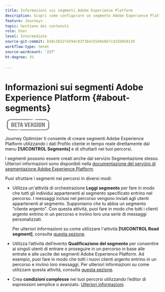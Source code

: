 ```yaml
---
title: Informazioni sui segmenti Adobe Experience Platform
description: Scopri come configurare un segmento Adobe Experience Platform
feature: Journeys
topic: Gestione dei contenuti
role: User
level: Intermediate
source-git-commit: b58c5b527e594c03f3b415549e6b7cd15b050139
workflow-type: tm+mt
source-wordcount: '227'
ht-degree: 3%

---
```


# Informazioni sui segmenti Adobe Experience Platform {#about-segments}

![](../assets/do-not-localize/badge.png)

Journey Optimizer ti consente di creare segmenti Adobe Experience Platform utilizzando i dati Profilo cliente in tempo reale direttamente dal menu **[!UICONTROL Segments]** e di sfruttarli nei tuoi percorsi.

I segmenti possono essere creati anche dal servizio Segmentazione stesso. Ulteriori informazioni sono disponibili nella [documentazione del servizio di segmentazione Adobe Experience Platform](https://experienceleague.adobe.com/docs/experience-platform/segmentation/home.html).

Puoi sfruttare i segmenti nei percorsi in diversi modi:

* Utilizza un&#39;attività di orchestrazione **Leggi segmento** per fare in modo che tutti gli individui appartenenti al segmento specificato entrino nel percorso. I messaggi inclusi nel percorso vengono inviati agli utenti appartenenti al segmento. Supponiamo che tu abbia un segmento &quot;cliente argento&quot;. Con questa attività, puoi fare in modo che tutti i clienti argento entrino in un percorso e inviino loro una serie di messaggi personalizzati.

   Per ulteriori informazioni su come utilizzare l&#39;attività **[!UICONTROL Read segment]**, consulta [questa sezione](../building-journeys/read-segment.md#configuring-segment-trigger-activity).

* Utilizza l’attività dell’evento **Qualificazione del segmento** per consentire ai singoli utenti di entrare o proseguire in un percorso in base alle entrate e alle uscite dei segmenti Adobe Experience Platform. Ad esempio, puoi fare in modo che tutti i nuovi clienti argento entrino in un percorso e inviino loro messaggi. Per ulteriori informazioni su come utilizzare questa attività, consulta [questa sezione](../building-journeys/segment-qualification-events.md).

* Crea **condizioni complesse** nei tuoi percorsi utilizzando l’editor di espressioni semplice o avanzato. [Ulteriori informazioni](../building-journeys/condition-activity.md#using-a-segment).
